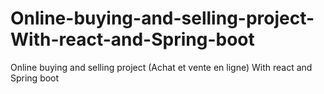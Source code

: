# Online-buying-and-selling-project-With-react-and-Spring-boot
Online buying and selling project (Achat et vente en ligne) With react and Spring boot

